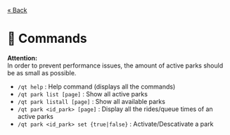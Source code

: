 [&laquo; Back](README.md)
# :memo: Commands

**Attention:**  
In order to prevent performance issues, the amount of active parks should be as small as possible.

 - `/qt help` : Help command (displays all the commands)
 - `/qt park list [page]` : Show all active parks
 - `/qt park listall [page]` : Show all available parks
 - `/qt park <id_park> [page]` : Display all the rides/queue times of an active parks
 - `/qt park <id_park> set {true|false}` : Activate/Descativate a park
